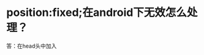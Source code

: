 # position:fixed;在android下无效怎么处理？
答：在head头中加入<meta name="viewport" content="width=device-width, initial-scale=1.0, 
maximum-scale=1.0, minimum-scale=1.0, user-scalable=no"/>